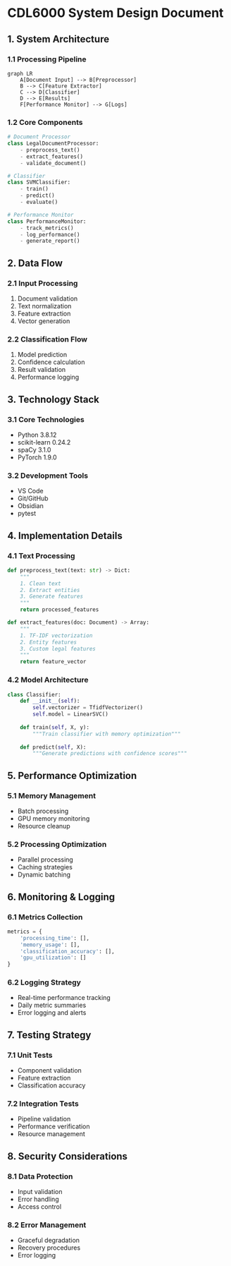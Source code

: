 # CDL6000 System Design Document

## 1. System Architecture

### 1.1 Processing Pipeline
```mermaid
graph LR
    A[Document Input] --> B[Preprocessor]
    B --> C[Feature Extractor]
    C --> D[Classifier]
    D --> E[Results]
    F[Performance Monitor] --> G[Logs]
```

### 1.2 Core Components
```python
# Document Processor
class LegalDocumentProcessor:
    - preprocess_text()
    - extract_features()
    - validate_document()

# Classifier
class SVMClassifier:
    - train()
    - predict()
    - evaluate()

# Performance Monitor
class PerformanceMonitor:
    - track_metrics()
    - log_performance()
    - generate_report()
```

## 2. Data Flow

### 2.1 Input Processing
1. Document validation
2. Text normalization
3. Feature extraction
4. Vector generation

### 2.2 Classification Flow
1. Model prediction
2. Confidence calculation
3. Result validation
4. Performance logging

## 3. Technology Stack

### 3.1 Core Technologies
- Python 3.8.12
- scikit-learn 0.24.2
- spaCy 3.1.0
- PyTorch 1.9.0

### 3.2 Development Tools
- VS Code
- Git/GitHub
- Obsidian
- pytest

## 4. Implementation Details

### 4.1 Text Processing
```python
def preprocess_text(text: str) -> Dict:
    """
    1. Clean text
    2. Extract entities
    3. Generate features
    """
    return processed_features

def extract_features(doc: Document) -> Array:
    """
    1. TF-IDF vectorization
    2. Entity features
    3. Custom legal features
    """
    return feature_vector
```

### 4.2 Model Architecture
```python
class Classifier:
    def __init__(self):
        self.vectorizer = TfidfVectorizer()
        self.model = LinearSVC()
        
    def train(self, X, y):
        """Train classifier with memory optimization"""
        
    def predict(self, X):
        """Generate predictions with confidence scores"""
```

## 5. Performance Optimization

### 5.1 Memory Management
- Batch processing
- GPU memory monitoring
- Resource cleanup

### 5.2 Processing Optimization
- Parallel processing
- Caching strategies
- Dynamic batching

## 6. Monitoring & Logging

### 6.1 Metrics Collection
```python
metrics = {
    'processing_time': [],
    'memory_usage': [],
    'classification_accuracy': [],
    'gpu_utilization': []
}
```

### 6.2 Logging Strategy
- Real-time performance tracking
- Daily metric summaries
- Error logging and alerts

## 7. Testing Strategy

### 7.1 Unit Tests
- Component validation
- Feature extraction
- Classification accuracy

### 7.2 Integration Tests
- Pipeline validation
- Performance verification
- Resource management

## 8. Security Considerations

### 8.1 Data Protection
- Input validation
- Error handling
- Access control

### 8.2 Error Management
- Graceful degradation
- Recovery procedures
- Error logging
